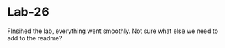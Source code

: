 # Lab-26

FInsihed the lab, everything went smoothly. Not sure what else we need to add to the readme?
